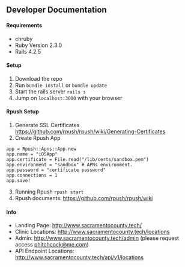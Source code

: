 ## Developer Documentation

#### Requirements
* chruby
* Ruby Version 2.3.0
* Rails 4.2.5

#### Setup
1. Download the repo
2. Run `bundle install` or `bundle update`
3. Start the rails server `rails s`
4. Jump on `localhost:3000` with your browser

#### Rpush Setup
1. Generate SSL Certificates https://github.com/rpush/rpush/wiki/Generating-Certificates
2. Create Rpush App
```
app = Rpush::Apns::App.new
app.name = "iOSApp"
app.certificate = File.read("/lib/certs/sandbox.pem")
app.environment = "sandbox" # APNs environment.
app.password = "certificate password"
app.connections = 1
app.save!
```
3. Running Rpush `rpush start`
4. Rpush documents: https://github.com/rpush/rpush/wiki

#### Info
* Landing Page: http://www.sacramentocounty.tech/
* Clinic Locations: http://www.sacramentocounty.tech/locations
* Admin: http://www.sacramentocounty.tech/admin (please request access phitchcock@me.com)
* API Endpoint Locations: http://www.sacramentocounty.tech/api/v1/locations

